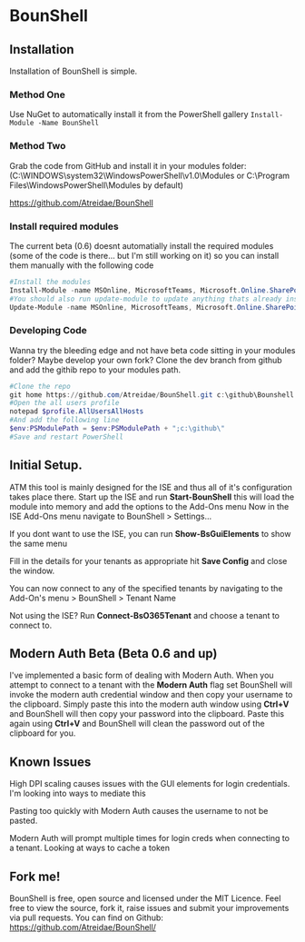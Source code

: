 # BounShell

## Installation
Installation of BounShell is simple.

### Method One
Use NuGet to automatically install it from the PowerShell gallery
`Install-Module -Name BounShell`


### Method Two 
Grab the code from GitHub and install it in your modules folder: (C:\WINDOWS\system32\WindowsPowerShell\v1.0\Modules or C:\Program Files\WindowsPowerShell\Modules by default)

<a href="https://github.com/Atreidae/BounShell">https://github.com/Atreidae/BounShell</a>

### Install required modules
The current beta (0.6) doesnt automatially install the required modules (some of the code is there... but I'm still working on it) so you can install them manually with the following code

```PowerShell
#Install the modules
Install-Module -name MSOnline, MicrosoftTeams, Microsoft.Online.SharePoint.PowerShell, ExchangeOnlineShell, AADRM
#You should also run update-module to update anything thats already installed
Update-Module -name MSOnline, MicrosoftTeams, Microsoft.Online.SharePoint.PowerShell, ExchangeOnlineShell, AADRM
```

### Developing Code

Wanna try the bleeding edge and not have beta code sitting in your modules folder? Maybe develop your own fork?
Clone the dev branch from github and add the githib repo to your modules path.

```PowerShell
#Clone the repo
git home https://github.com/Atreidae/BounShell.git c:\github\Bounshell
#Open the all users profile
notepad $profile.AllUsersAllHosts
#And add the following line
$env:PSModulePath = $env:PSModulePath + ";c:\github\" 
#Save and restart PowerShell
```

## Initial Setup.
ATM this tool is mainly designed for the ISE and thus all of it's configuration takes place there.
Start up the ISE and run **Start-BounShell** this will load the module into memory and add the options to the Add-Ons menu
Now in the ISE Add-Ons menu navigate to BounShell > Settings...

If you dont want to use the ISE, you can run **Show-BsGuiElements** to show the same menu

Fill in the details for your tenants as appropriate hit **Save Config** and close the window.

You can now connect to any of the specified tenants by navigating to the Add-On's menu > BounShell > Tenant Name

Not using the ISE? Run **Connect-BsO365Tenant** and choose a tenant to connect to.

## Modern Auth Beta (Beta 0.6 and up)
I've implemented a basic form of dealing with Modern Auth. When you attempt to connect to a tenant with the **Modern Auth** flag set BounShell will invoke the modern auth credential window and then copy your username to the clipboard. Simply paste this into the modern auth window using **Ctrl+V** and BounShell will then copy your password into the clipboard.
Paste this again using **Ctrl+V** and BounShell will clean the password out of the clipboard for you.

## Known Issues
High DPI scaling causes issues with the GUI elements for login credentials. I'm looking into ways to mediate this

Pasting too quickly with Modern Auth causes the username to not be pasted.

Modern Auth will prompt multiple times for login creds when connecting to a tenant. Looking at ways to cache a token

## Fork me!
BounShell is free, open source and licensed under the MIT Licence. Feel free to view the source, fork it, raise issues and submit your improvements via pull requests. You can find on Github:
https://github.com/Atreidae/BounShell/
